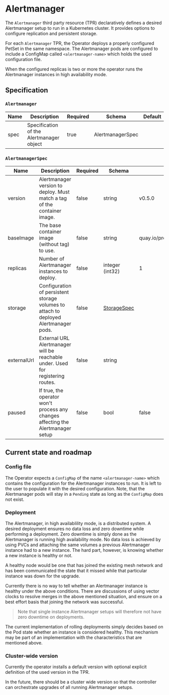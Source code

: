 # Alertmanager

The `Alertmanager` third party resource (TPR) declaratively defines a desired
Alertmanager setup to run in a Kubernetes cluster. It provides options to
configure replication and persistent storage.

For each `Alertmanager` TPR, the Operator deploys a properly configured PetSet
in the same namespace. The Alertmanager pods are configured to include a
ConfigMap called `<alertmanager-name>` which holds the used configuration file.

When the configured replicas is two or more the operator runs the Alertmanager
instances in high availability mode.

## Specification

### `Alertmanager`

| Name | Description | Required | Schema | Default |
| ---- | ----------- | -------- | ------ | ------- |
| spec | Specification of the Alertmanager object | true | AlertmanagerSpec | |

### `AlertmanagerSpec`

| Name | Description | Required | Schema | Default |
| ---- | ----------- | -------- | ------ | ------- |
| version | Alertmanager version to deploy. Must match a tag of the container image. | false | string | v0.5.0 |
| baseImage | The base container image (without tag) to use. | false | string | quay.io/prometheus/alertmanager |
| replicas | Number of Alertmanager instances to deploy. | false | integer (int32) | 1 |
| storage | Configuration of persistent storage volumes to attach to deployed Alertmanager pods. | false | [StorageSpec](prometheus.md#storagespec) |  |
| externalUrl | External URL Alertmanager will be reachable under. Used for registering routes. | false | string |  |
| paused | If true, the operator won't process any changes affecting the Alertmanager setup | false | bool | false |

## Current state and roadmap

### Config file

The Operator expects a `ConfigMap` of the name `<alertmanager-name>` which
contains the configuration for the Alertmanager instances to run. It is left to
the user to populate it with the desired configuration. Note, that the
Alertmanager pods will stay in a `Pending` state as long as the `ConfigMap`
does not exist.

### Deployment

The Alertmanager, in high availablility mode, is a distributed system. A
desired deployment ensures no data loss and zero downtime while performing a
deployment. Zero downtime is simply done as the Alertmanager is running high
availability mode. No data loss is achieved by using PVCs and attaching the
same volumes a previous Alertmanager instance had to a new instance. The hard
part, however, is knowing whether a new instance is healthy or not.

A healthy node would be one that has joined the existing mesh network and has
been communicated the state that it missed while that particular instance was
down for the upgrade.

Currently there is no way to tell whether an Alertmanager instance is healthy
under the above conditions. There are discussions of using vector clocks to
resolve merges in the above mentioned situation, and ensure on a best effort
basis that joining the network was successful.

> Note that single instance Alertmanager setups will therefore not have zero
> downtime on deployments.

The current implementation of rolling deployments simply decides based on the
Pod state whether an instance is considered healthy. This mechanism may be part
of an implementation with the characteristics that are mentioned above.

### Cluster-wide version

Currently the operator installs a default version with optional explicit
definition of the used version in the TPR.

In the future, there should be a cluster wide version so that the controller
can orchestrate upgrades of all running Alertmanager setups.

